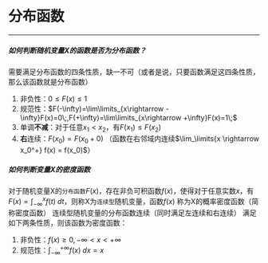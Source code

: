 # 分布函数

---

##### 如何判断随机变量X的函数是否为分布函数？

需要满足分布函数的四条性质，缺一不可（或者是说，只要函数满足这四条性质，那么该函数就是分布函数）
1. 非负性：$0\leq F(x)\leq 1$
2. 规范性：$F(-\infty)=\lim\limits_{x\rightarrow -\infty}F(x)=0\;,F(+\infty)=\lim\limits_{x\rightarrow +\infty}F(x)=1\;$ 
3. 单调**不减**：对于任意$x_1<x_2$，有$F(x_1)\leq F(x_2)$
4. **右**连续：$F(x_0)=F(x_0+0)$   （函数在右邻域内连续$\lim_\limits{x \rightarrow x_0^+} f(x) = f(x_0)$）

##### 如何判断变量X的密度函数

对于随机变量X的`分布函数`$F(x)$，存在非负可积函数$f(x)$，使得对于任意实数$x$，有 $F(x)=\int_{-\infty}^{x}f(t)\;dt$，则称X为`连续型`随机变量，函数$f(x)$ 称为X的概率密度函数（简称密度函数）
	连续型随机变量的分布函数连续（同时满足左连续和右连续）
满足如下两条性质，则该函数为密度函数：
1. 非负性：$f(x)\geq 0,-\infty<x<+\infty$ 
2. 规范性：$\int_{-\infty}^{+\infty}f(x)\;dx=x$ 